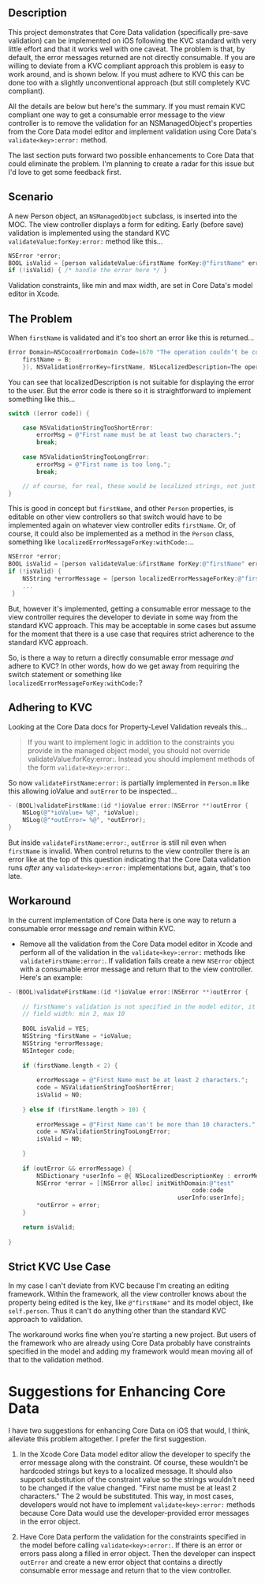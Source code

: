 ## Description

This project demonstrates that Core Data validation (specifically pre-save validation) can be implemented on iOS following the KVC standard with very little effort and that it works well with one caveat. The problem is that, by default, the error messages returned are not directly consumable. If you are willing to deviate from a KVC compliant approach this problem is easy to work around, and is shown below. If you must adhere to KVC this can be done too with a slightly unconventional approach (but still completely KVC compliant).

All the details are below but here's the summary. If you must remain KVC compliant one way to get a consumable error message to the view controller is to remove the validation for an NSManagedObject's properties from the Core Data model editor and implement validation using Core Data's `validate<key>:error:` method.

The last section puts forward two possible enhancements to Core Data that could eliminate the problem. I'm planning to create a radar for this issue but I'd love to get some feedback first.

## Scenario

A new Person object, an `NSManagedObject` subclass, is inserted into the MOC. The view controller displays a form for editing. Early (before save) validation is implemented using the standard KVC `validateValue:forKey:error:` method like this...

```Objective-C
NSError *error;
BOOL isValid = [person validateValue:&firstName forKey:@"firstName" error:&error];
if (!isValid) { /* handle the error here */ }
```

Validation constraints, like min and max width, are set in Core Data's model editor in Xcode. 

## The Problem

When `firstName` is validated and it's too short an error like this is returned...

```Objective-C
Error Domain=NSCocoaErrorDomain Code=1670 "The operation couldn’t be completed. (Cocoa error 1670.)" UserInfo=0x8f44a90 {NSValidationErrorObject=<Event: 0xcb41a60> (entity: Event; id: 0xcb40d70 <x-coredata://ADB90708-BAD9-47D8-B722-E3B368598E94/Event/p1> ; data: {
    firstName = B;
    }), NSValidationErrorKey=firstName, NSLocalizedDescription=The operation couldn’t be completed. (Cocoa error 1670.), NSValidationErrorValue=B}
```

You can see that localizedDescription is not suitable for displaying the error to the user. But the error code is there so it is straightforward to implement something like this...

```Objective-C
switch ([error code]) {

    case NSValidationStringTooShortError:
        errorMsg = @"First name must be at least two characters.";
        break;
               
    case NSValidationStringTooLongError:
        errorMsg = @"First name is too long.";
        break;

    // of course, for real, these would be localized strings, not just hardcoded like this
}
```

This is good in concept but `firstName`, and other `Person` properties, is editable on other view controllers so that switch would have to be implemented again on whatever view controller edits `firstName`. Or, of course, it could also be implemented as a method in the `Person` class, something like `localizedErrorMessageForKey:withCode:`...

```Objective-C
NSError *error;
BOOL isValid = [person validateValue:&firstName forKey:@"firstName" error:&error];
if (!isValid) { 
	NSString *errorMessage = [person localizedErrorMessageForKey:@"firstName" code:[error code]];
	...
 }
```

But, however it's implemented, getting a consumable error message to the view controller requires the developer to deviate in some way from the standard KVC approach. This may be acceptable in some cases but assume for the moment that there is a use case that requires strict adherence to the standard KVC approach. 

So, is there a way to return a directly consumable error message *and* adhere to KVC? In other words, how do we get away from requiring the switch statement or something like `localizedErrorMessageForKey:withCode:`?

## Adhering to KVC

Looking at the Core Data docs for Property-Level Validation reveals this...

> If you want to implement logic in addition to the constraints you provide in the managed object model, you should not override validateValue:forKey:error:. Instead you should implement methods of the form `validate<Key>:error:`. 

So now `validateFirstName:error:` is partially implemented in `Person.m` like this allowing ioValue and `outError` to be inspected...

```Objective-C
- (BOOL)validateFirstName:(id *)ioValue error:(NSError **)outError {
    NSLog(@"*ioValue= %@", *ioValue);
    NSLog(@"*outError= %@", *outError);
}
```

But inside `validateFirstName:error:`, `outError` is still nil even when `firstName` is invalid. When control returns to the view controller there is an error like at the top of this question indicating that the Core Data validation runs *after* any `validate<key>:error:` implementations but, again, that's too late.

## Workaround

In the current implementation of Core Data here is one way to return a consumable error message *and* remain within KVC.

- Remove all the validation from the Core Data model editor in Xcode and perform all of the validation in the `validate<key>:error:` methods like `validateFirstName:error:`. If validation fails create a new `NSError` object with a consumable error message and return that to the view controller. Here's an example:

```Objective-C
- (BOOL)validateFirstName:(id *)ioValue error:(NSError **)outError {
    
    // firstName's validation is not specified in the model editor, it's specified here.
    // field width: min 2, max 10
    
    BOOL isValid = YES;
    NSString *firstName = *ioValue;
    NSString *errorMessage;
    NSInteger code;
    
    if (firstName.length < 2) {
        
        errorMessage = @"First Name must be at least 2 characters.";
        code = NSValidationStringTooShortError;
        isValid = NO;
        
    } else if (firstName.length > 10) {
        
        errorMessage = @"First Name can't be more than 10 characters.";
        code = NSValidationStringTooLongError;
        isValid = NO;
        
    }
    
    if (outError && errorMessage) {
        NSDictionary *userInfo = @{ NSLocalizedDescriptionKey : errorMessage };
        NSError *error = [[NSError alloc] initWithDomain:@"test"
                                                    code:code
                                                userInfo:userInfo];
        *outError = error;
    }
    
    return isValid;
    
}
```

## Strict KVC Use Case

In my case I can't deviate from KVC because I'm creating an editing framework. Within the framework, all the view controller knows about the property being edited is the key, like `@"firstName"` and its model object, like `self.person`. Thus it can't do anything other than the standard KVC approach to validation.

The workaround works fine when you're starting a new project. But users of the framework who are already using Core Data probably have constraints specified in the model and adding my framework would mean moving all of that to the validation method.

# Suggestions for Enhancing Core Data

I have two suggestions for enhancing Core Data on iOS that would, I think, alleviate this problem altogether. I prefer the first suggestion. 

1. In the Xcode Core Data model editor allow the developer to specify the error message along with the constraint. Of course, these wouldn't be hardcoded strings but keys to a localized message. It should also support substitution of the constraint value so the strings wouldn't need to be changed if the value changed. "First name must be at least 2 characters." The 2 would be substituted. This way, in most cases, developers would not have to implement `validate<key>:error:` methods because Core Data would use the developer-provided error messages in the error object. 

2. Have Core Data perform the validation for the constraints specified in the model before calling `validate<key>:error:`. If there is an error or errors pass along a filled in error object. Then the developer can inspect `outError` and create a new error object that contains a directly consumable error message and return that to the view controller.